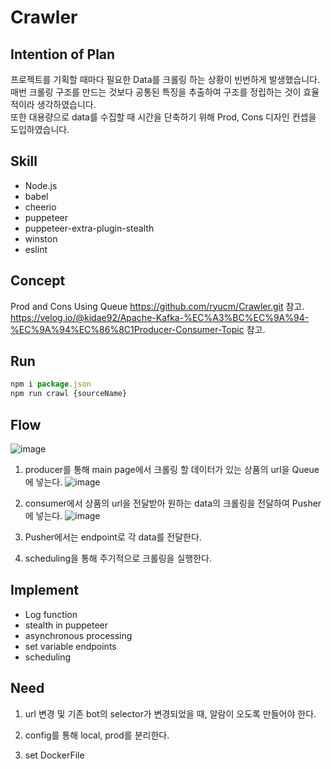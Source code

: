 # Crawler

## Intention of Plan
프로젝트를 기획할 때마다 필요한 Data를 크롤링 하는 상황이 빈번하게 발생했습니다.   
매번 크롤링 구조를 만드는 것보다 공통된 특징을 추출하여 구조를 정립하는 것이 효율적이라 생각하였습니다.   
또한 대용량으로 data를 수집할 때 시간을 단축하기 위해 Prod, Cons 디자인 컨셉을 도입하였습니다.

## Skill

- Node.js
- babel
- cheerio
- puppeteer
- puppeteer-extra-plugin-stealth
- winston
- eslint

## Concept

Prod and Cons Using Queue
https://github.com/ryucm/Crawler.git 참고.  
https://velog.io/@kidae92/Apache-Kafka-%EC%A3%BC%EC%9A%94-%EC%9A%94%EC%86%8C1Producer-Consumer-Topic 참고.  

## Run

```js
npm i package.json
npm run crawl {sourceName}
```

## Flow

![image](https://user-images.githubusercontent.com/89899249/187604223-895a8728-8b95-461e-9ba8-41ebe78f8c6a.jpeg)

1. producer를 통해 main page에서 크롤링 할 데이터가 있는 상품의 url을 Queue에 넣는다.
![image](https://user-images.githubusercontent.com/89899249/187594801-2e412f0b-41b6-4570-85fa-9937a73720be.png)

2. consumer에서 상품의 url을 전달받아 원하는 data의 크롤링을 전달하여 Pusher에 넣는다.
![image](https://user-images.githubusercontent.com/89899249/187594979-9f547797-63cf-4c52-97c9-711d614a03d8.png)

3. Pusher에서는 endpoint로 각 data를 전달한다.

4. scheduling을 통해 주기적으로 크롤링을 실행한다.

## Implement

- Log function
- stealth in puppeteer
- asynchronous processing
- set variable endpoints
- scheduling

## Need

1. url 변경 및 기존 bot의 selector가 변경되었을 때, 알람이 오도록 만들어야 한다.

2. config를 통해 local, prod를 분리한다.

3. set DockerFile